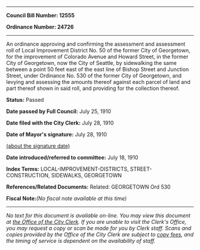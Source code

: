 

********

**Council Bill Number: 12555**
   
**Ordinance Number: 24726**
********

 An ordinance approving and confirming the assessment and assessment roll of Local Improvement District No. 50 of the former City of Georgetown, for the improvement of Colorado Avenue and Howard Street, in the former City of Georgetown, now the City of Seattle, by sidewalking the same between a point 50 feet east of the east line of Bishop Street and Junction Street, under Ordinance No. 530 of the former City of Georgetown, and levying and assessing the amounts thereof against each parcel of land and part thereof shown in said roll, and providing for the collection thereof.

**Status:** Passed
   
**Date passed by Full Council:** July 25, 1910
   
**Date filed with the City Clerk:** July 28, 1910
   
**Date of Mayor's signature:** July 28, 1910
   
[(about the signature date)](/~public/approvaldate.htm)
   
   
   
**Date introduced/referred to committee:** July 18, 1910
   
   
**Index Terms:** LOCAL-IMPROVEMENT-DISTRICTS, STREET-CONSTRUCTION, SIDEWALKS, GEORGETOWN

**References/Related Documents:** Related: GEORGETOWN Ord 530

**Fiscal Note:**_(No fiscal note available at this time)_
********

_No text for this document is available on-line. You may view this document at [the Office of the City Clerk](http://www.seattle.gov/leg/clerk/contactUs.htm). If you are unable to visit the Clerk's Office, you may request a copy or scan be made for you by Clerk staff. Scans and copies provided by the Office of the City Clerk are subject to [copy fees](http://clerk.seattle.gov/~public/clerkfees.htm), and the timing of service is dependent on the availability of staff._

